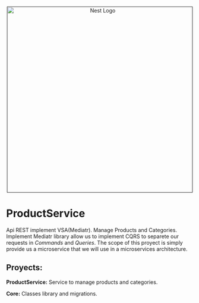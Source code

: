 <p align="center">
  <a href="" target="blank"><img src="https://dinahosting.com/blog/upload/2022/12/net-7.jpg" width="500" alt="Nest Logo" /></a>
</p>

# ProductService
Api REST implement VSA(Mediatr). Manage Products and Categories. Implement Mediatr library allow us to implement CQRS to separete our requests in *Commands* and *Queries*. The scope of this proyect is simply provide us a microservice that we will use in a microservices architecture.

## Proyects:
__ProductService:__ Service to manage products and categories.

__Core:__ Classes library and migrations.

